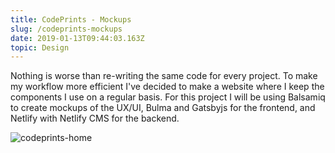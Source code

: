 ```yaml
---
title: CodePrints - Mockups
slug: /codeprints-mockups
date: 2019-01-13T09:44:03.163Z
topic: Design
---
```

Nothing is worse than re-writing the same code for every project. To make my workflow more efficient I've decided to make a website where I keep the components I use on a regular basis. For this project I will be using Balsamiq to create mockups of the UX/UI, Bulma and Gatsbyjs for the frontend, and Netlify with Netlify CMS for the backend.

![codeprints-home](/img/codeprints_home.png "Codeprints Home Mockup")

